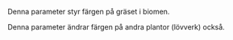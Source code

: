 Denna parameter styr färgen på gräset i biomen.

Denna parameter ändrar färgen på andra plantor (lövverk) också.
